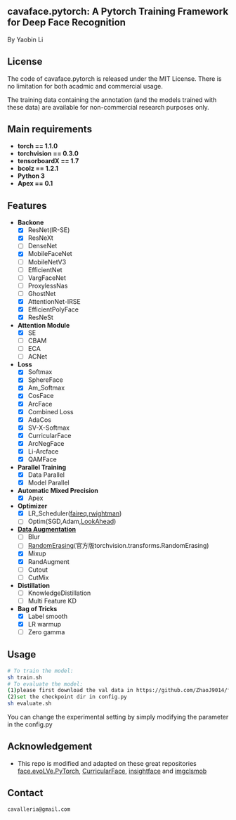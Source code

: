## cavaface.pytorch: A Pytorch Training Framework for Deep Face Recognition

By Yaobin Li


## License

The code of cavaface.pytorch is released under the MIT License. There is no limitation for both acadmic and commercial usage.

The training data containing the annotation (and the models trained with these data) are available for non-commercial research purposes only.

## Main requirements

  * **torch == 1.1.0**
  * **torchvision == 0.3.0**
  * **tensorboardX == 1.7**
  * **bcolz == 1.2.1**
  * **Python 3**
  * **Apex == 0.1**

## Features
  * **Backone**
    * [x] ResNet(IR-SE)
    * [x] ResNeXt
    * [ ] DenseNet
    * [x] MobileFaceNet
    * [ ] MobileNetV3
    * [ ] EfficientNet
    * [ ] VargFaceNet
    * [ ] ProxylessNas
    * [ ] GhostNet
    * [x] AttentionNet-IRSE
    * [x] EfficientPolyFace
    * [x] ResNeSt
  * **Attention Module**
    * [x] SE
    * [ ] CBAM
    * [ ] ECA
    * [ ] ACNet
  * **Loss**
    * [x] Softmax
    * [x] SphereFace
    * [x] Am_Softmax
    * [x] CosFace
    * [x] ArcFace
    * [x] Combined Loss
    * [x] AdaCos
    * [x] SV-X-Softmax
    * [x] CurricularFace
    * [x] ArcNegFace
    * [x] Li-Arcface
    * [x] QAMFace
  * **Parallel Training**
    * [x] Data Parallel
    * [x] Model Parallel
  * **Automatic Mixed Precision**
    * [x] Apex
  * **Optimizer**
    * [x] LR_Scheduler([faireq](https://github.com/pytorch/fairseq/tree/master/fairseq/optim/lr_scheduler),[rwightman](https://github.com/rwightman/pytorch-image-models/tree/master/timm/scheduler))
    * [ ] Optim(SGD,Adam,[LookAhead](https://github.com/lonePatient/lookahead_pytorch))
  * **[Data Augmentation](https://github.com/albumentations-team/albumentations)**
    * [ ] Blur
    * [ ] [RandomErasing](https://github.com/zhunzhong07/Random-Erasing/blob/master/transforms.py)(官方版torchvision.transforms.RandomErasing)
    * [x] Mixup
    * [x] RandAugment
    * [ ] Cutout
    * [ ] CutMix
  * **Distillation**
    * [ ] KnowledgeDistillation
    * [ ] Multi Feature KD
  * **Bag of Tricks**
    * [x] Label smooth
    * [x] LR warmup
    * [ ] Zero gamma

## Usage
```bash
# To train the model:
sh train.sh
# To evaluate the model:
(1)please first download the val data in https://github.com/ZhaoJ9014/face.evoLVe.PyTorch.
(2)set the checkpoint dir in config.py
sh evaluate.sh
```
You can change the experimental setting by simply modifying the parameter in the config.py


## Acknowledgement

* This repo is modified and adapted on these great repositories [face.evoLVe.PyTorch](https://github.com/ZhaoJ9014/face.evoLVe.PyTorch), [CurricularFace](https://github.com/HuangYG123/CurricularFace), [insightface](https://github.com/deepinsight/insightface) and [imgclsmob](https://github.com/osmr/imgclsmob/)


## Contact

```
cavalleria@gmail.com
```


